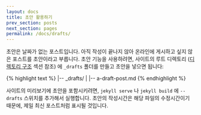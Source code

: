 ```yaml
---
layout: docs
title: 초안 활용하기
prev_section: posts
next_section: pages
permalink: /docs/drafts/
---
```


초안은 날짜가 없는 포스트입니다. 아직 작성이 끝나지 않아 온라인에 게시하고 싶지
않은 포스트를 초안이라고 부릅니다. 초안 기능을 사용하려면, 사이트의 루트
디렉토리 ([디렉토리 구조](/docs/structure/) 섹션 참조) 에 `_drafts` 폴더를
만들고 초안을 넣으면 됩니다:

{% highlight text %}
|-- _drafts/
|   |-- a-draft-post.md
{% endhighlight %}

사이트의 미리보기에 초안을 포함시키려면, `jekyll serve` 나 `jekyll build` 에
`--drafts` 스위치를 추가해서 실행합니다. 초안의 작성시간은 해당 파일의
수정시간이기 때문에, 제일 최신 포스트처럼 표시될 것입니다.
